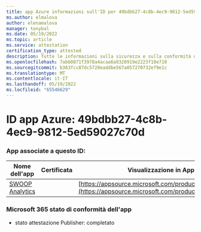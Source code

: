 ```yaml
---
title: app Azure informazioni sull'ID per 49bdbb27-4c8b-4ec9-9812-5ed59027c70d
ms.author: elmalova
author: elenamalova
manager: tonybal
ms.date: 05/19/2022
ms.topic: article
ms.service: attestation
certification_type: attested
description: Tutte le informazioni sulla sicurezza e sulla conformità disponibili per 49bdbb27-4c8b-4ec9-9812-5ed59027c70d.
ms.openlocfilehash: 7ab60871f3978a4acaa6a9320919e2223f10e710
ms.sourcegitcommit: b363fcc87dc5720eaddbe567a857270732ef9e1c
ms.translationtype: MT
ms.contentlocale: it-IT
ms.lasthandoff: 05/19/2022
ms.locfileid: "65546629"
---
```

# <a name="azure-app-id-49bdbb27-4c8b-4ec9-9812-5ed59027c70d"></a>ID app Azure: 49bdbb27-4c8b-4ec9-9812-5ed59027c70d


### <a name="apps-associated-with-this-id"></a>App associate a questo ID:
| **Nome dell'app** | **Certificata** | **Visualizzazione in AppSource** |
|--------------|---------------|-----------------------|
| [SWOOP Analytics](../forward/WA200000877.md) |  | [https://appsource.microsoft.com/product/office/WA200000877](https://appsource.microsoft.com/product/office/WA200000877) |

### <a name="microsoft-365-app-compliance-status"></a>Microsoft 365 stato di conformità dell'app
- stato attestazione Publisher: completato
